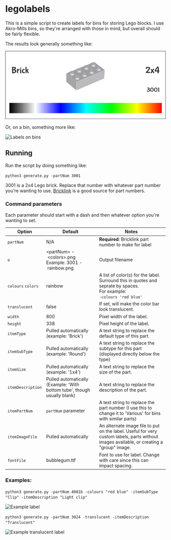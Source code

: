 # legolabels
This is a simple script to create labels for bins for storing Lego blocks. 
I use Akro-Mills bins, so they're arranged with those in mind, but overall should be fairly flexible.

The results look generally something like:

![A sample Lego label](images/label.png)

Or, on a bin, something more like:

![Labels on bins](images/bins.jpg)

## Running

Run the script by doing something like:

```python3 generate.py -partNum 3001```

3001 is a 2x4 Lego brick. Replace that number with whatever part number you're wanting to use. [Bricklink](http://bricklink.com) is a good source for part numbers.

### Command parameters

Each parameter should start with a dash and then whatever option you're wanting to set.

| Option | Default | Notes |
|--|--|--|
| ```partNum``` | N/A | **Required**: Bricklink part number to make for label |
| ```o``` | \<partNum\>&nbsp;-&nbsp;\<colors\>.png Example: 3001&nbsp;-&nbsp;rainbow.png | Output filename |
| ```colours``` ```colors``` | rainbow | A list of color(s) for the label. Surround this in quotes and seprate by spaces.<br>For example:<br>```-colours 'red blue'``` |
| ```translucent``` | false | If set, will make the color bar look translucent. |
| ```width``` | 800 | Pixel width of the label. |
| ```height``` | 338 | Pixel height of the label. |
| ```itemType``` | Pulled automatically (example: 'Brick') | A text string to replace the default type of this part. |
| ```itemSubType``` | Pulled automatically (example: 'Round') | A text string to replace the subtype for this part (displayed directly below the type) |
| ```itemSize``` | Pulled automatically (example: '1x4') | A text string to replace the size of the part. |
| ```itemDescription``` | Pulled automatically (Example: 'With bottom tube', though usually blank) | A text string to replace the description of the part. |
| ```itemPartNum``` | ```partNum``` parameter | A text string to replace the part number (I use this to change it to 'Various' for bins with similar parts) |
| ```itemImageFile``` | Pulled automatically | An alternate image file to put on the label. Useful for very custom labels, parts without images available, or creating a "group" image. |
| ```fontFile``` | bubblegum.ttf | Font to use for label. Change with care since this can impact spacing. |


### Examples:
```python3 generate.py -partNum 4081b -colours "red blue" -itemSubType "Clip" -itemDescription "Light clip"```

![Example label](images/4081b-redblue.png)

```python3 generate.py -partNum 3024 -translucent -itemDescription "Translucent"```

![Example translucent label](images/3024-rainbow.png)